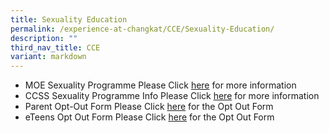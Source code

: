 ```yaml
---
title: Sexuality Education
permalink: /experience-at-changkat/CCE/Sexuality-Education/
description: ""
third_nav_title: CCE
variant: markdown
---
```

*   MOE Sexuality Programme Please Click [here](https://intranet.moe.gov.sg/guidancebranch/Pages/s_edu.aspx) for more information
*   CCSS Sexuality Programme Info Please Click [here](https://drive.google.com/file/d/1ucf882AoJuNj3i43A2ruRg-4LLEWVM6l/view?usp=sharing) for more information
*   Parent Opt-Out Form Please Click [here](https://go.gov.sg/opt-outseded2024) for the Opt Out Form
*   eTeens Opt Out Form Please Click [here](https://go.gov.sg/opt-outeteens2024) for the Opt Out Form